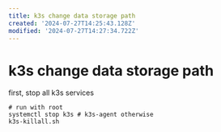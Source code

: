 ```yaml
---
title: k3s change data storage path
created: '2024-07-27T14:25:43.128Z'
modified: '2024-07-27T14:27:34.722Z'
---
```


# k3s change data storage path

first, stop all k3s services

```
# run with root
systemctl stop k3s # k3s-agent otherwise
k3s-killall.sh
```
